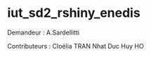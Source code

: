 # iut_sd2_rshiny_enedis
Demandeur : A.Sardellitti

Contributeurs : 
  Cloélia TRAN 
  Nhat Duc Huy HO
